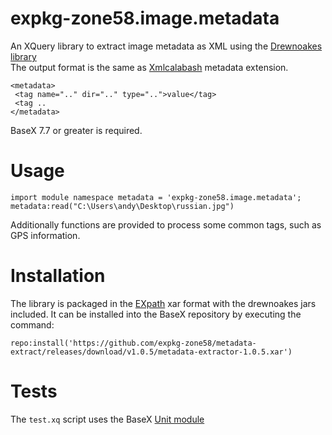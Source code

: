 # expkg-zone58.image.metadata
An XQuery library to extract image metadata as XML using the 
[Drewnoakes library](http://drewnoakes.com/code/exif/)  
The output format is the same as [Xmlcalabash](http://xmlcalabash.com/) metadata extension. 
````
<metadata>
 <tag name=".." dir=".." type="..">value</tag>
 <tag ..
</metadata>
````
BaseX 7.7 or greater is required.

# Usage
````
import module namespace metadata = 'expkg-zone58.image.metadata';
metadata:read("C:\Users\andy\Desktop\russian.jpg")
````
Additionally functions are provided to process some common tags, such as GPS information.

# Installation
The library is packaged in the [EXpath](http://expath.org/spec/pkg) xar format with 
the drewnoakes jars included. It can be installed into the BaseX repository by 
executing the command:
````
repo:install('https://github.com/expkg-zone58/metadata-extract/releases/download/v1.0.5/metadata-extractor-1.0.5.xar')
````
# Tests
The `test.xq` script uses the BaseX [Unit module](http://docs.basex.org/wiki/Unit_Module)
